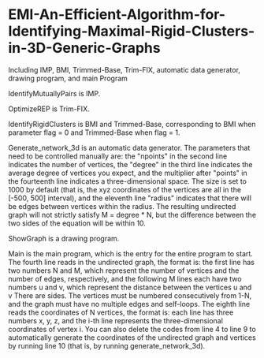 # EMI-An-Efficient-Algorithm-for-Identifying-Maximal-Rigid-Clusters-in-3D-Generic-Graphs
Including IMP, BMI, Trimmed-Base, Trim-FIX, automatic data generator, drawing program, and main Program

IdentifyMutuallyPairs is IMP.

OptimizeREP is Trim-FIX.

IdentifyRigidClusters is BMI and Trimmed-Base, corresponding to BMI when parameter flag = 0 and Trimmed-Base when flag = 1.

Generate_network_3d is an automatic data generator. The parameters that need to be controlled manually are: the "npoints" in the second line indicates the number of vertices, the "degree" in the third line indicates the average degree of vertices you expect, and the multiplier after "points" in the fourteenth line indicates a three-dimensional space. The size is set to 1000 by default (that is, the xyz coordinates of the vertices are all in the [-500, 500] interval), and the eleventh line "radius" indicates that there will be edges between vertices within the radius. The resulting undirected graph will not strictly satisfy M = degree * N, but the difference between the two sides of the equation will be within 10. 

ShowGraph is a drawing program. 

Main is the main program, which is the entry for the entire program to start.
The fourth line reads in the undirected graph, the format is: the first line has two numbers N and M, which represent the number of vertices and the number of edges, respectively, and the following M lines each have two numbers u and v, which represent the distance between the vertices u and v There are sides. The vertices must be numbered consecutively from 1-N, and the graph must have no multiple edges and self-loops. 
The eighth line reads the coordinates of N vertices, the format is: each line has three numbers x, y, z, and the i-th line represents the three-dimensional coordinates of vertex i. 
You can also delete the codes from line 4 to line 9 to automatically generate the coordinates of the undirected graph and vertices by running line 10 (that is, by running generate_network_3d). 

